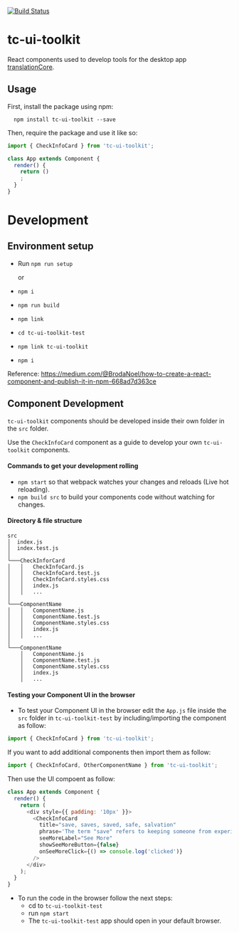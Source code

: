 [![Build Status](https://travis-ci.org/translationCoreApps/tc-ui-toolkit.svg?branch=master)](https://travis-ci.org/translationCoreApps/tc-ui-toolkit)

# tc-ui-toolkit
React components used to develop tools for the desktop app [translationCore](https://github.com/unfoldingWord-dev/translationCore).

## Usage

First, install the package using npm:
```
  npm install tc-ui-toolkit --save
```
Then, require the package and use it like so:

```js
import { CheckInfoCard } from 'tc-ui-toolkit';

class App extends Component {
  render() {
    return ()
    ;
  }
}
```

# Development
## Environment setup
- Run `npm run setup`

  or

- `npm i`
- `npm run build`
- `npm link`
- `cd tc-ui-toolkit-test`
- `npm link tc-ui-toolkit`
- `npm i`

Reference:
https://medium.com/@BrodaNoel/how-to-create-a-react-component-and-publish-it-in-npm-668ad7d363ce
## Component Development
`tc-ui-toolkit` components should be developed inside their own folder in the `src` folder.

Use the `CheckInfoCard` component as a guide to develop your own `tc-ui-toolkit` components.

#### Commands to get your development rolling

- `npm start` so that webpack watches your changes and reloads (Live hot reloading).
- `npm build src` to build your components code without watching for changes.

#### Directory & file structure

```
src
│  index.js
│  index.test.js
│
└───CheckInforCard
│   │   CheckInfoCard.js
│   │   CheckInfoCard.test.js
│   │   CheckInfoCard.styles.css
│   │   index.js
│   │   ...
│
└───ComponentName
│   │   ComponentName.js
│   │   ComponentName.test.js
│   │   ComponentName.styles.css
│   │   index.js
│   │   ...
│
└───ComponentName
    │   ComponentName.js
    │   ComponentName.test.js
    │   ComponentName.styles.css
    │   index.js
    │   ...
```

#### Testing your Component UI in the browser

- To test your Component UI in the browser edit the `App.js` file inside the `src` folder in `tc-ui-toolkit-test` by including/importing the component as follow:

```js
import { CheckInfoCard } from 'tc-ui-toolkit';
```
If you want to add additional components then import them as follow:

```js
import { CheckInfoCard, OtherComponentName } from 'tc-ui-toolkit';
```

Then use the UI compoent as follow:

```js
class App extends Component {
  render() {
    return (
      <div style={{ padding: '10px' }}>
        <CheckInfoCard
          title="save, saves, saved, safe, salvation"
          phrase='The term "save" refers to keeping someone from experiencing something bad or harmful. To "be safe" means to be protected from harm or danger.'
          seeMoreLabel="See More"
          showSeeMoreButton={false}
          onSeeMoreClick={() => console.log('clicked')}
        />
      </div>
    );
  }
}
```

- To run the code in the browser follow the next steps:
  - cd to `tc-ui-toolkit-test`
  - run `npm start`
  - The `tc-ui-toolkit-test` app should open in your default browser.